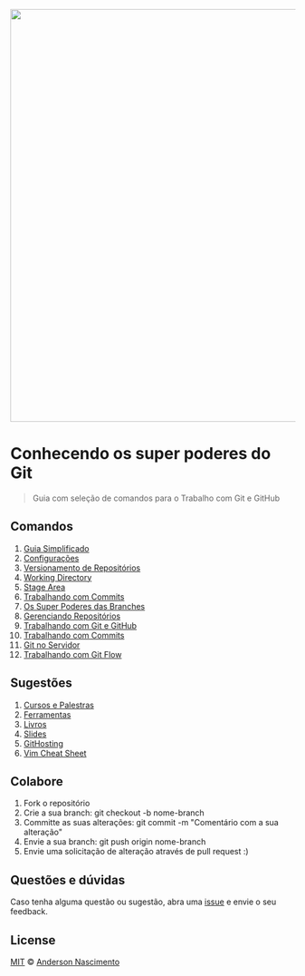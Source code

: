 <p align="center">
    <img src="images/git-super-poderes.png" width="728" />
</p>

# Conhecendo os super poderes do Git

> Guia com seleção de comandos para o Trabalho com Git e GitHub

## Comandos

1. [Guia Simplificado](https://github.com/theandersonn/comandos-git/blob/master/comandos/guia-simplificado.md)
2. [Configurações](https://github.com/theandersonn/comandos-git/blob/master/comandos/configuracoes.md)
3. [Versionamento de Repositórios](https://github.com/theandersonn/comandos-git/blob/master/comandos/versionamento-repositorios.md)
4. [Working Directory](https://github.com/theandersonn/comandos-git/blob/master/comandos/working-directory.md)
5. [Stage Area](https://github.com/theandersonn/comandos-git/blob/master/comandos/stage-area.md)
6. [Trabalhando com Commits](https://github.com/theandersonn/comandos-git/blob/master/comandos/commits.md)
7. [Os Super Poderes das Branches](https://github.com/theandersonn/comandos-git/blob/master/comandos/branches.md)
8. [Gerenciando Repositórios](https://github.com/theandersonn/comandos-git/blob/master/comandos/gerenciando-repositorios.md)
9. [Trabalhando com Git e  GitHub](https://github.com/theandersonn/comandos-git/blob/master/comandos/trabalhando-git-github.md)
10. [Trabalhando com Commits](https://github.com/theandersonn/comandos-git/blob/master/comandos/tags.md)
11. [Git no Servidor](https://github.com/theandersonn/comandos-git/blob/master/comandos/git-no-servidor.md)
12. [Trabalhando com Git Flow](https://github.com/theandersonn/comandos-git/blob/master/comandos/trabalhando-git-flow.md)

## Sugestões

1. [Cursos e Palestras](https://github.com/theandersonn/comandos-git/blob/master/sugestoes/cursos-palestras.md)
2. [Ferramentas](https://github.com/theandersonn/comandos-git/blob/master/sugestoes/ferramentas.md)
3. [Livros](https://github.com/theandersonn/comandos-git/blob/master/sugestoes/livros.md)
4. [Slides](https://github.com/theandersonn/comandos-git/blob/master/sugestoes/slides.md)
5. [GitHosting](https://github.com/theandersonn/comandos-git/blob/master/sugestoes/githosting.md)
6. [Vim Cheat Sheet](http://woliveiras.com.br/vimparanoobs/)

## Colabore
1. Fork o repositório
2. Crie a sua branch: git checkout -b nome-branch
3. Committe as suas alterações: git commit -m "Comentário com a sua alteração"
4. Envie a sua branch: git push origin nome-branch
5. Envie uma solicitação de alteração através de pull request :)

## Questões e dúvidas
Caso tenha alguma questão ou sugestão, abra uma [issue](https://github.com/theandersonn/comandos-git/issues/new) e envie o seu feedback.

## License

[MIT](https://github.com/theandersonn/comandos-git/blob/master/LICENSE-MIT.md) © [Anderson Nascimento](https://github.com/theandersonn)
